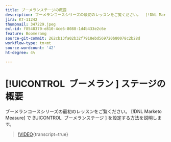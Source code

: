 ```yaml
---
title: ブーメランステージの概要
description: ブーメランコースシリーズの最初のレッスンをご覧ください。  [!DNL Marketo Measure] 内でブーメランステージを設定する方法を説明します。
jira: KT-11242
thumbnail: 347229.jpeg
exl-id: f8548370-e810-4ce6-8088-1d4b433e2c6e
feature: Boomerang
source-git-commit: 262cb13fa02b32f7918ebd569720b80078c2b28d
workflow-type: tm+mt
source-wordcount: '42'
ht-degree: 4%

---
```


# [!UICONTROL &#x200B; ブーメラン &#x200B;] ステージの概要

ブーメランコースシリーズの最初のレッスンをご覧ください。 [!DNL Marketo Measure] で [!UICONTROL &#x200B; ブーメランステージ &#x200B;] を設定する方法を説明します。

>[!VIDEO](https://video.tv.adobe.com/v/347229/?learn=on){transcript=true}
